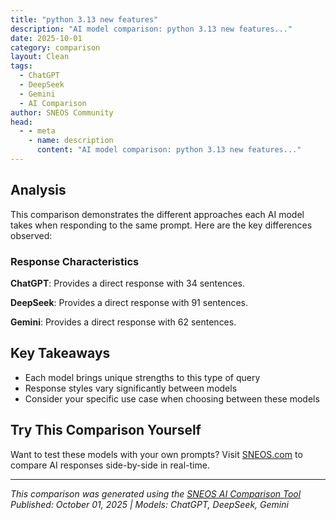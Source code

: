 ```yaml
---
title: "python 3.13 new features"
description: "AI model comparison: python 3.13 new features..."
date: 2025-10-01
category: comparison
layout: Clean
tags:
  - ChatGPT
  - DeepSeek
  - Gemini
  - AI Comparison
author: SNEOS Community
head:
  - - meta
    - name: description
      content: "AI model comparison: python 3.13 new features..."
---
```


<ChatComparison
  title="python 3.13 new features"
  prompt="python 3.13 new features"
  :responses='{"ChatGPT": "Python 3.13 introduces several new features and improvements aimed at enhancing performance, developer experience, and language consistency. Here are some of the key new features in Python 3.13:\n\n1. **Self Types and Improved Type Hinting** \n Python 3.13 improves support for type hinting with the introduction of a \u0060Self\u0060 type in the \u0060typing\u0060 module. This makes it easier to annotate methods that return an instance of their own class, improving the readability and maintainability of type annotations.\n\n2. **Enhanced Exception Groups and Error Handling** \n Building on the exception groups introduced in earlier releases, Python 3.13 offers better support for handling multiple exceptions simultaneously, including improved APIs and clearer tracebacks for concurrent programming.\n\n3. **Faster Python Initialization** \n Python 3.13 includes optimizations that reduce the startup time of the interpreter, making scripts launch faster, which benefits command-line tools and short-running Python programs.\n\n4. **New Standard Library Modules and Updates** \n - Updates to existing modules like \u0060asyncio\u0060, \u0060math\u0060, and \u0060statistics\u0060 with new functions and performance improvements. \n - Enhancements to \u0060zoneinfo\u0060 for better timezone handling.\n\n5. **Pattern Matching Improvements** \n Following the introduction of structural pattern matching in Python 3.10, Python 3.13 adds refinements and new syntax options to make pattern matching more powerful and expressive.\n\n6. **Improved Error Messages** \n Continued improvements to Python\u0027s error messages make them more informative and easier to understand, aiding debugging and learning.\n\n7. **Removal of Deprecated Features** \n Python 3.13 removes certain features and modules that were deprecated in previous versions, encouraging modern and safer coding practices.\n\n8. **Performance Enhancements** \n Various under-the-hood improvements to the Python interpreter and standard library to improve performance across different workloads.\n\nFor the complete list of changes and detailed information, you can check the official Python 3.13 release notes on the Python website: \nhttps://docs.python.org/3.13/whatsnew/3.13.html\n\nIf you want a summary of a specific feature or a code example, please let me know!", "DeepSeek": "Of course! Python 3.13, released in October 2024, is a significant update that focuses heavily on performance improvements, developer experience, and cleaning up the language. The most headline-grabbing change is the arrival of the **JIT (Just-In-Time) compiler**, but there are many other valuable additions.\n\nHere\u2019s a breakdown of the key new features in Python 3.13.\n\n---\n\n### 1. The Interactive Interpreter Now Defaults to \u0060sys.last_exc\u0060\n\nThis is a huge quality-of-life improvement for interactive use (like in a REPL).\n\n* **What it is:** The built-in exception variable \u0060sys.last_exc\u0060 is now always available in the interactive interpreter after an uncaught exception.\n* **Why it\u0027s great:** You no longer need to catch an exception with \u0060try/except\u0060 just to inspect it. After an error, you can immediately use \u0060sys.last_exc\u0060 to access the exception object, call its methods, or examine its attributes.\n\n**Example:**\n\u0060\u0060\u0060python\n# Python 3.12 and earlier\n\u003E\u003E\u003E 1 / 0\nTraceback (most recent call last):\n File \u0022\u003Cstdin\u003E\u0022, line 1, in \u003Cmodule\u003E\nZeroDivisionError: division by zero\n# The exception object is gone; you can\u0027t inspect it.\n\n# Python 3.13\n\u003E\u003E\u003E 1 / 0\nTraceback (most recent call last):\n File \u0022\u003Cstdin\u003E\u0022, line 1, in \u003Cmodule\u003E\nZeroDivisionError: division by zero\n\u003E\u003E\u003E sys.last_exc\nZeroDivisionError(\u0027division by zero\u0027)\n\u003E\u003E\u003E sys.last_exc.args\n(\u0027division by zero\u0027,)\n\u0060\u0060\u0060\n\n---\n\n### 2. Dead Battery Removal (Cleaning Up Old Modules)\n\nPython 3.13 continues the trend of removing old, unmaintained \u0022dead battery\u0022 modules from the standard library. This helps reduce the maintenance burden and size of Python.\n\n* **Modules Removed:** \u0060aifc\u0060, \u0060audioop\u0060, \u0060cgi\u0060, \u0060cgitb\u0060, \u0060chunk\u0060, \u0060crypt\u0060, \u0060imghdr\u0060, \u0060mailcap\u0060, \u0060msilib\u0060, \u0060nntplib\u0060, \u0060nis\u0060, \u0060ossaudiodev\u0060, \u0060spwd\u0060, \u0060sunau\u0060, \u0060sndhdr\u0060, \u0060telnetlib\u0060, \u0060uu\u0060, and \u0060xdrlib\u0060.\n* \u0060lib2to3\u0060 has been officially deprecated and is scheduled for removal in Python 3.15.\n\n---\n\n### 3. New \u0060-P\u0060 Option and Potential Directory Prepend\n\n* **What it is:** A new command-line option \u0060-P\u0060 and an environment variable \u0060PYTHONSAFEPATH\u0060 are introduced.\n* **Why it\u0027s important:** This prevents the current working directory (\u0060\u0027\u0027\u0060) from being automatically prepended to \u0060sys.path\u0060. This is a major security improvement, mitigating \u0022shadowing attacks\u0022 where a malicious script with the same name as a standard library module (e.g., \u0060os.py\u0060) in the current directory could be imported instead of the real one.\n* **Future:** In Python 3.14, this behavior (\u0060-P\u0060) is planned to become the **default**.\n\n**Example:**\n\u0060\u0060\u0060bash\n# Run Python safely, ignoring the current directory in the module search path.\npython -P my_script.py\n\u0060\u0060\u0060\n\n---\n\n### 4. JIT Compiler (Experimental)\n\nThis is the most exciting performance-related feature, though it\u0027s important to understand its current state.\n\n* **What it is:** An experimental, copy-and-patch JIT compiler has been added to the CPython interpreter.\n* **How it works:** It doesn\u0027t work like a traditional JIT (e.g., PyPy\u0027s). It generates native code at function load time by \u0022patching\u0022 together pre-compiled templates, which is much faster than a full optimizing JIT.\n* **Current Status:** It\u0027s **disabled by default** and is considered a foundational step for future, more powerful JITs. You must compile Python from source with specific flags to enable it.\n* **Goal:** The primary initial goal is to improve the performance of the Python interpreter *itself*, not necessarily your Python code directly (though there will be speedups). It lays the groundwork for more advanced optimizations in future versions.\n\n---\n\n### 5. GIL Perf Improvements and Free-Threaded Builds\n\nBuilding on the work from the \u0022no-GIL\u0022 effort, 3.13 includes more improvements.\n\n* **What it is:** The Global Interpreter Lock (GIL) has been made more efficient, reducing overhead in multi-threaded programs.\n* **Free-Threaded Build:** A **free-threaded** (GIL-less) build of CPython is now available as an **experimental build option**. This allows true parallelism for threads running CPU-bound code, but it\u0027s not yet stable for production use and requires a special compile-time flag (\u0060--disable-gil\u0060).\n\n---\n\n### 6. Typing Improvements\n\nThe typing system continues to evolve with more powerful and ergonomic features.\n\n* **Type Parameter Syntax:** A cleaner syntax for defining generic classes and functions.\n \u0060\u0060\u0060python\n # Old way\n from typing import TypeVar\n T = TypeVar(\u0027T\u0027)\n class Box(Generic[T]):\n ...\n\n # New, cleaner way in 3.13\n class Box[T]:\n def __init__(self, value: T) -\u003E None:\n self.value = value\n def get(self) -\u003E T:\n return self.value\n \u0060\u0060\u0060\n\n* **\u0060@override\u0060 Decorator:** The \u0060@override\u0060 decorator is now available in the standard library \u0060typing\u0060 module. It explicitly marks a method as intending to override a method in a superclass, allowing type checkers to catch typos or signature mismatches.\n \u0060\u0060\u0060python\n from typing import override\n\n class Base:\n def do_something(self) -\u003E None: ...\n\n class Child(Base):\n @override\n def do_something(self) -\u003E None: # Good, correctly overrides.\n ...\n\n @override\n def do_somethang(self) -\u003E None: # Error! Type checker will warn this doesn\u0027t override anything.\n ...\n \u0060\u0060\u0060\n\n* **\u0060TypeIs\u0060:** A new \u0060TypeIs\u0060 construct for type guards that can refine types more precisely than \u0060TypeGuard\u0060.\n\n---\n\n### 7. Other Notable Additions and Changes\n\n* **\u0060tomllib\u0060 now supports \u0060datetime\u0060 objects:** The module for parsing TOML can now properly deserialize TOML datetime values into Python \u0060datetime\u0060 objects.\n* **\u0060sys.thread_info\u0060:** A new named tuple providing detailed information about the thread implementation being used.\n* **\u0060Unstable\u0060 C API:** A new \u0060Unstable\u0060 API tier has been introduced for low-level APIs that are expected to change frequently. This helps stabilize the main C API while allowing for rapid development of experimental features (like the JIT and free-threading).\n* **Buffer Protocol Improvements:** Better support for 2D arrays and other complex data structures.\n\n### Summary\n\nPython 3.13 is a transitional release that sets the stage for a faster, more secure, and more concurrent future for Python. While the JIT and free-threading are the headline experimental features, the improvements to the REPL (\u0060sys.last_exc\u0060) and security (\u0060-P\u0060 flag) provide immediate, tangible benefits for all developers.", "Gemini": "Okay, let\u0027s dive into the exciting new features expected in Python 3.13. Keep in mind that Python 3.13 is still under development, and these features might change or be refined before the final release. I\u0027ll focus on the most prominent and likely additions. For the most up-to-date and authoritative information, always refer to the official Python documentation and PEPs (Python Enhancement Proposals).\n\n**Expected Key Features and Enhancements in Python 3.13:**\n\n* **PEP 709: Inline the Literal Attribute Access**\n\n * **What it does:** Aims to improve the performance of accessing attributes that are known to be literals (e.g., constants defined at the module level or attributes of classes that are effectively read-only).\n\n * **How it works:** By inlining the attribute access at compile time, the runtime overhead of attribute lookup is reduced. This can lead to significant speedups in code that relies heavily on accessing literal attributes.\n\n * **Impact:** This is potentially a major performance improvement, particularly beneficial for code that uses constant attributes heavily (e.g., accessing configuration values).\n\n* **PEP 684: A per-interpreter GIL**\n\n * **What it does:** Provides an individual Global Interpreter Lock (GIL) for each subinterpreter.\n\n * **How it works:** Currently, Python\u0027s GIL restricts true parallelism for CPU-bound tasks within a single Python process. Subinterpreters allow running code in separate isolation domains, however, currently they all still share the GIL. This proposal would lift the GIL restriction between subinterpreters.\n\n * **Impact:** This allows true concurrency on multi-core processors without resorting to multiprocessing. It\u0027s a substantial change that could unlock significant performance gains for certain applications, especially those involving concurrency and parallelism.\n\n* **PEP 712: Converting Data Classes to Protocols**\n\n * **What it does:** Introduces a mechanism to automatically derive protocols from data classes.\n\n * **How it works:** This makes it easier to use data classes with type hinting and static analysis tools. It allows you to define the interface of a data class (i.e., what attributes it has) as a protocol, which can then be used for type checking and compatibility.\n\n * **Impact:** Enhances type safety and makes code more robust by improving the interaction between data classes and static typing.\n\n* **PEP 720: Expand the C API for key sharing in dicts**\n\n * **What it does:** Expands the C API to allow for more efficient sharing of keys between dictionaries.\n\n * **How it works:** Dictionary keys are often duplicated in memory. This proposal adds more functions to the C API to allow sharing keys between dictionaries, saving memory.\n\n * **Impact:** Improves memory efficiency, especially when dealing with many dictionaries with similar keys (e.g., in web applications or data processing).\n\n* **Further Improvements to Type Hints and Static Analysis:**\n\n * Python continues to improve its type hinting system. Expect further refinements and new features that make it easier to write statically analyzable code. This includes better support for generics, more expressive type annotations, and improvements to the \u0060typing\u0060 module.\n\n* **Performance Enhancements:**\n\n * The Python core developers are always working on performance optimizations. Expect to see improvements in the interpreter\u0027s speed and memory usage, possibly including further JIT (Just-In-Time) compilation experiments.\n\n**General Notes and Important Considerations:**\n\n* **Experimental Features:** Some features might be marked as experimental or provisional in the early releases of Python 3.13. This means that their API or behavior could change before the final release.\n* **Backward Compatibility:** The Python core developers strive to maintain backward compatibility as much as possible. However, some changes might require minor adjustments to existing code. Always read the release notes carefully when upgrading.\n* **CPython Implementation:** The features and optimizations described here primarily relate to the CPython implementation of Python, which is the most widely used. Other Python implementations (e.g., PyPy, IronPython) might have different feature sets and performance characteristics.\n* **Check PEPs:** If you want the absolute definitive source, read the actual PEPs (Python Enhancement Proposals) on the Python website. These are the formal specifications for the new features.\n\n**How to Stay Up-to-Date:**\n\n1. **Official Python Website:** The official Python website (python.org) is the primary source of information about Python releases.\n2. **Python Developer Mailing Lists:** Subscribe to the Python developer mailing lists to follow discussions about new features and changes.\n3. **Python News Websites and Blogs:** Many websites and blogs cover Python development. Keep an eye on them for news and articles about Python 3.13.\n\nIn summary, Python 3.13 is expected to bring a range of improvements, with a strong focus on performance, concurrency, type safety, and memory efficiency. Keep an eye on the official resources for the latest updates as development progresses!\n"}' 
  published-date="19:37"
/>

## Analysis

This comparison demonstrates the different approaches each AI model takes when responding to the same prompt. Here are the key differences observed:

### Response Characteristics

**ChatGPT**: Provides a direct response with 34 sentences. 

**DeepSeek**: Provides a direct response with 91 sentences. 

**Gemini**: Provides a direct response with 62 sentences. 

## Key Takeaways

- Each model brings unique strengths to this type of query
- Response styles vary significantly between models
- Consider your specific use case when choosing between these models

## Try This Comparison Yourself

Want to test these models with your own prompts? Visit [SNEOS.com](https://sneos.com) to compare AI responses side-by-side in real-time.

---

*This comparison was generated using the [SNEOS AI Comparison Tool](https://sneos.com)*
*Published: October 01, 2025 | Models: ChatGPT, DeepSeek, Gemini*
